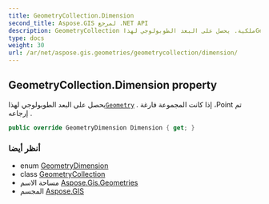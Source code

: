 ```yaml
---
title: GeometryCollection.Dimension
second_title: Aspose.GIS لمرجع .NET API
description: GeometryCollection ملكية. يحصل على البعد الطوبولوجي لهذاGeometry . إذا كانت المجموعة فارغة Point تم إرجاعه .
type: docs
weight: 30
url: /ar/net/aspose.gis.geometries/geometrycollection/dimension/
---
```

## GeometryCollection.Dimension property

يحصل على البعد الطوبولوجي لهذا[`Geometry`](../../geometry/) . إذا كانت المجموعة فارغة ،Point تم إرجاعه .

```csharp
public override GeometryDimension Dimension { get; }
```

### أنظر أيضا

* enum [GeometryDimension](../../geometrydimension/)
* class [GeometryCollection](../)
* مساحة الاسم [Aspose.Gis.Geometries](../../geometrycollection/)
* المجسم [Aspose.GIS](../../../)


